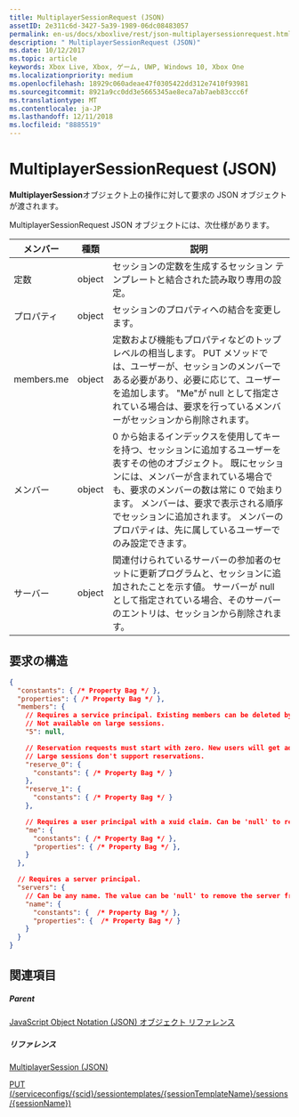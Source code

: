 ```yaml
---
title: MultiplayerSessionRequest (JSON)
assetID: 2e311c6d-3427-5a39-1989-06dc08483057
permalink: en-us/docs/xboxlive/rest/json-multiplayersessionrequest.html
description: " MultiplayerSessionRequest (JSON)"
ms.date: 10/12/2017
ms.topic: article
keywords: Xbox Live, Xbox, ゲーム, UWP, Windows 10, Xbox One
ms.localizationpriority: medium
ms.openlocfilehash: 18929c060adeae47f0305422dd312e7410f93981
ms.sourcegitcommit: 8921a9cc0dd3e5665345ae8eca7ab7aeb83ccc6f
ms.translationtype: MT
ms.contentlocale: ja-JP
ms.lasthandoff: 12/11/2018
ms.locfileid: "8885519"
---
```

# <a name="multiplayersessionrequest-json"></a>MultiplayerSessionRequest (JSON)
**MultiplayerSession**オブジェクト上の操作に対して要求の JSON オブジェクトが渡されます。 
<a id="ID4EQ"></a>

  
 
MultiplayerSessionRequest JSON オブジェクトには、次仕様があります。
 
| メンバー| 種類| 説明| 
| --- | --- | --- | 
| 定数| object| セッションの定数を生成するセッション テンプレートと結合された読み取り専用の設定。 | 
| プロパティ | object | セッションのプロパティへの結合を変更します。| 
| members.me | object| 定数および機能もプロパティなどのトップレベルの相当します。 PUT メソッドでは、ユーザーが、セッションのメンバーである必要があり、必要に応じて、ユーザーを追加します。 "Me"が null として指定されている場合は、要求を行っているメンバーがセッションから削除されます。 | 
| メンバー | object| 0 から始まるインデックスを使用してキーを持つ、セッションに追加するユーザーを表すその他のオブジェクト。 既にセッションには、メンバーが含まれている場合でも、要求のメンバーの数は常に 0 で始まります。 メンバーは、要求で表示される順序でセッションに追加されます。 メンバーのプロパティは、先に属しているユーザーでのみ設定できます。 | 
| サーバー | object| 関連付けられているサーバーの参加者のセットに更新プログラムと、セッションに追加されたことを示す値。 サーバーが null として指定されている場合、そのサーバーのエントリは、セッションから削除されます。 | 
  
<a id="ID4EZ"></a>

 
## <a name="request-structure"></a>要求の構造
 

```json
{
  "constants": { /* Property Bag */ },
  "properties": { /* Property Bag */ },
  "members": {
    // Requires a service principal. Existing members can be deleted by index.
    // Not available on large sessions.
    "5": null,

    // Reservation requests must start with zero. New users will get added in order to the end of the session's member list.
    // Large sessions don't support reservations.
    "reserve_0": {
      "constants": { /* Property Bag */ }
    },
    "reserve_1": {
      "constants": { /* Property Bag */ }
    },

    // Requires a user principal with a xuid claim. Can be 'null' to remove myself from the session.
    "me": {
      "constants": { /* Property Bag */ },
      "properties": { /* Property Bag */ },
    }
  },

  // Requires a server principal.
  "servers": {
    // Can be any name. The value can be 'null' to remove the server from the session.
    "name": {
      "constants": {  /* Property Bag */ },
      "properties": {  /* Property Bag */ }
    }
  }
}
```

  
<a id="ID4EAB"></a>

 
## <a name="see-also"></a>関連項目
 
<a id="ID4ECB"></a>

 
##### <a name="parent"></a>Parent 

[JavaScript Object Notation (JSON) オブジェクト リファレンス](atoc-xboxlivews-reference-json.md)

  
<a id="ID4EMB"></a>

 
##### <a name="reference"></a>リファレンス 

[MultiplayerSession (JSON)](json-multiplayersession.md)

 [PUT (/serviceconfigs/{scid}/sessiontemplates/{sessionTemplateName}/sessions/{sessionName})](../uri/sessiondirectory/uri-serviceconfigsscidsessiontemplatessessiontemplatenamesessionssessionnameput.md)

   